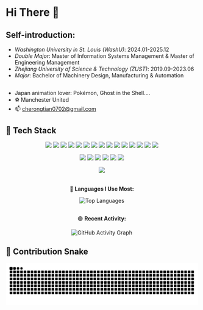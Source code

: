 # Hi There 👋
## Self-introduction:
- *Washington University in St. Louis (WashU)*: 2024.01-2025.12
- *Double Major*: Master of Information Systems Management & Master of Engineering Management
- *Zhejiang University of Science & Technology (ZUST)*: 2019.09-2023.06
- *Major*: Bachelor of Machinery Design, Manufacturing & Automation
##
- Japan animation lover: Pokémon, Ghost in the Shell....
- ⚽️ Manchester United
- 📫 cherongtian0702@gmail.com

## 🧰 Tech Stack
<p align="center">
  <!-- Programming Languages -->
  <img src="https://cdn.jsdelivr.net/gh/devicons/devicon/icons/cplusplus/cplusplus-original.svg" height="40"/> <!-- cpp -->
  <img src="https://cdn.jsdelivr.net/gh/devicons/devicon/icons/python/python-original.svg" height="40"/> <!-- python -->
  <img src="https://cdn.jsdelivr.net/gh/devicons/devicon/icons/c/c-original.svg" height="40"/> <!-- c -->
  <img src="https://cdn.jsdelivr.net/gh/devicons/devicon/icons/mysql/mysql-original.svg" height="40"/> <!-- mysql -->
  <img src="https://cdn.jsdelivr.net/gh/devicons/devicon/icons/sqlite/sqlite-original.svg" height="40"/> <!-- sqlite -->
  <img src="https://cdn.jsdelivr.net/gh/devicons/devicon/icons/r/r-original.svg" height="40"/> <!-- r -->
  <img src="https://cdn.jsdelivr.net/gh/devicons/devicon/icons/matlab/matlab-original.svg" height="40"/> <!-- matlab -->
  <img src="https://cdn.jsdelivr.net/gh/devicons/devicon/icons/numpy/numpy-original.svg" height="40"/> <!-- np -->
  <img src="https://cdn.jsdelivr.net/gh/devicons/devicon/icons/pandas/pandas-original.svg" height="40"/> <!-- pd -->
  <!--
  <img src="https://cdn.simpleicons.org/matplotlib/11557C" height="40"/> // plt 
  -->
  <img src="https://cdn.jsdelivr.net/gh/devicons/devicon/icons/pytorch/pytorch-original.svg" height="40"/> <!-- torch -->
  <img src="https://cdn.jsdelivr.net/gh/devicons/devicon/icons/html5/html5-original.svg" height="40"/> <!-- html5 -->
  <img src="https://cdn.jsdelivr.net/gh/devicons/devicon/icons/css3/css3-original.svg" height="40"/> <!-- css3 -->
  <img src="https://cdn.jsdelivr.net/gh/devicons/devicon/icons/javascript/javascript-original.svg" height="40"/> <!-- js -->
  <img src="https://cdn.simpleicons.org/solidity/363636" height="40"/> <!-- solidity -->
  <img src="https://cdn.jsdelivr.net/gh/devicons/devicon/icons/bash/bash-original.svg" height="40"/> <!-- bash -->
</p>

<p align="center">
  <!-- Cloud & DevOps -->
  <img src="https://cdn.jsdelivr.net/gh/devicons/devicon/icons/azure/azure-original.svg" height="40"/> <!-- azure -->
  <!--
  <img src="https://cdn.jsdelivr.net/gh/devicons/devicon/icons/amazonwebservices/amazonwebservices-original.svg" height="40"/> // aws -->
  <img src="https://cdn.jsdelivr.net/gh/devicons/devicon/icons/docker/docker-original.svg" height="40"/> <!-- docker -->
  <img src="https://cdn.jsdelivr.net/gh/devicons/devicon/icons/kubernetes/kubernetes-plain.svg" height="40"/> <!-- k8s -->
  <img src="https://cdn.jsdelivr.net/gh/devicons/devicon/icons/terraform/terraform-original.svg" height="40"/> <!-- terraform -->
  <img src="https://cdn.jsdelivr.net/gh/devicons/devicon/icons/github/github-original.svg" height="40"/> <!-- github -->
  <img src="https://cdn.jsdelivr.net/gh/devicons/devicon/icons/git/git-original.svg" height="40"/> <!-- git -->
</p>

<!--
<p align="center"> 
  // Web / Visualization / Frameworks
  <img src="https://cdn.jsdelivr.net/gh/devicons/devicon/icons/streamlit/streamlit-original.svg" height="40"/> // streamlit
  <img src="https://cdn.simpleicons.org/powerbi/F2C811" height="40"/> // powerBI
  <img src="https://cdn.simpleicons.org/tableau/E97627" height="40"/> // Tableau 
  <img src="https://cdn.simpleicons.org/microsoftexcel/217346" height="40"/> // Excel
</p>
-->

<p align="center">
  <!-- IDE / Tools -->
  <img src="https://cdn.jsdelivr.net/gh/devicons/devicon/icons/vscode/vscode-original.svg" height="40"/> <!-- vscode -->
  <!-- <img src="https://cdn.jsdelivr.net/gh/devicons/devicon/icons/linux/linux-original.svg" height="40"/> linux --> 
</p>


## 
  <div align="center">
    🔴 <b>Languages I Use Most: </b>
  </div>

<p align="center">
  <img src="https://github-readme-stats.vercel.app/api/top-langs/?username=CheRongtian&layout=compact&langs_count=8&theme=radical" alt="Top Languages"/>
</p>

## 
  <div align="center">
    🟢 <b>Recent Activity:</b>
  </div>

<p align="center">
  <img src="https://github-readme-activity-graph.vercel.app/graph?username=CheRongtian&theme=react" alt="GitHub Activity Graph"/>
</p>

## 🐍 Contribution Snake

<p align="center">
  <img src="https://raw.githubusercontent.com/CheRongtian/CheRongtian/output/snake.svg" alt="Contribution Snake Animation" />
</p>
